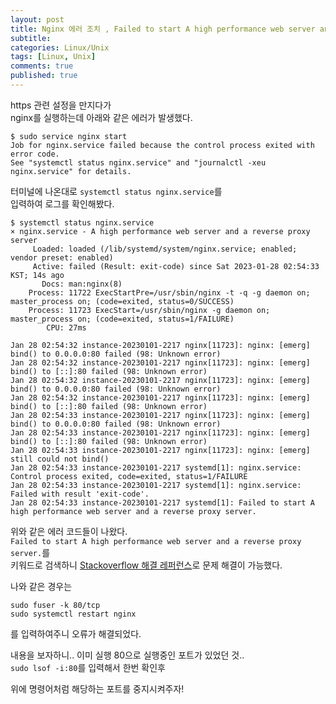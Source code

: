 ```yaml
---
layout: post
title: Nginx 에러 조치 , Failed to start A high performance web server and a reverse proxy server.
subtitle:
categories: Linux/Unix
tags: [Linux, Unix]
comments: true
published: true
---
```


https 관련 설정을 만지다가  
nginx를 실행하는데 아래와 같은 에러가 발생했다.
```shell
$ sudo service nginx start
Job for nginx.service failed because the control process exited with error code.
See "systemctl status nginx.service" and "journalctl -xeu nginx.service" for details.
```
터미널에 나온대로 `systemctl status nginx.service`를   
입력하여 로그를 확인해봤다.

```shell
$ systemctl status nginx.service
× nginx.service - A high performance web server and a reverse proxy server
     Loaded: loaded (/lib/systemd/system/nginx.service; enabled; vendor preset: enabled)
     Active: failed (Result: exit-code) since Sat 2023-01-28 02:54:33 KST; 14s ago
       Docs: man:nginx(8)
    Process: 11722 ExecStartPre=/usr/sbin/nginx -t -q -g daemon on; master_process on; (code=exited, status=0/SUCCESS)
    Process: 11723 ExecStart=/usr/sbin/nginx -g daemon on; master_process on; (code=exited, status=1/FAILURE)
        CPU: 27ms

Jan 28 02:54:32 instance-20230101-2217 nginx[11723]: nginx: [emerg] bind() to 0.0.0.0:80 failed (98: Unknown error)
Jan 28 02:54:32 instance-20230101-2217 nginx[11723]: nginx: [emerg] bind() to [::]:80 failed (98: Unknown error)
Jan 28 02:54:32 instance-20230101-2217 nginx[11723]: nginx: [emerg] bind() to 0.0.0.0:80 failed (98: Unknown error)
Jan 28 02:54:32 instance-20230101-2217 nginx[11723]: nginx: [emerg] bind() to [::]:80 failed (98: Unknown error)
Jan 28 02:54:33 instance-20230101-2217 nginx[11723]: nginx: [emerg] bind() to 0.0.0.0:80 failed (98: Unknown error)
Jan 28 02:54:33 instance-20230101-2217 nginx[11723]: nginx: [emerg] bind() to [::]:80 failed (98: Unknown error)
Jan 28 02:54:33 instance-20230101-2217 nginx[11723]: nginx: [emerg] still could not bind()
Jan 28 02:54:33 instance-20230101-2217 systemd[1]: nginx.service: Control process exited, code=exited, status=1/FAILURE
Jan 28 02:54:33 instance-20230101-2217 systemd[1]: nginx.service: Failed with result 'exit-code'.
Jan 28 02:54:33 instance-20230101-2217 systemd[1]: Failed to start A high performance web server and a reverse proxy server.
```

위와 같은 에러 코드들이 나왔다.   
`Failed to start A high performance web server and a reverse proxy server.`를  
키워드로 검색하니 [Stackoverflow 해결 레퍼런스]로 문제 해결이 가능했다.  

나와 같은 경우는  
```shell
sudo fuser -k 80/tcp
sudo systemctl restart nginx
```
를 입력하여주니 오류가 해결되었다.

내용을 보자하니.. 이미 실행 80으로 실행중인 포트가 있었던 것..  
`sudo lsof -i:80`를 입력해서 한번 확인후

위에 명령어처럼 해당하는 포트를 중지시켜주자!




[Stackoverflow 해결 레퍼런스]: https://stackoverflow.com/questions/51525710/nginx-failed-to-start-a-high-performance-web-server-and-a-reverse-proxy-server




